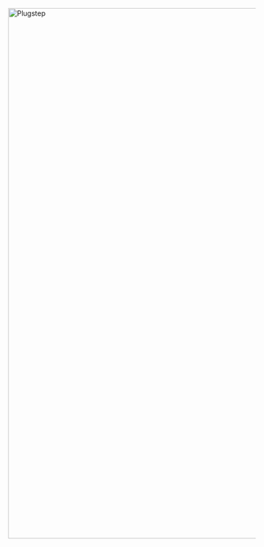 <img width="1920" height="1080" alt="Plugstep" src="https://github.com/user-attachments/assets/a5769e1a-9aee-4e02-a416-4f0c2722ed76" />
